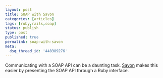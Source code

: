 ```yaml
---
layout: post
title: SOAP with Savon
categories: [articles]
tags: [ruby,rails,soap]
status: publish
type: post
published: true
permalink: soap-with-savon
meta:
  dsq_thread_id: '448389276'
---
```


Communicating with a SOAP API can be a daunting task. [Savon](http://railscasts.com/episodes/290-soap-with-savon) makes this easier by presenting the SOAP API through a Ruby interface.